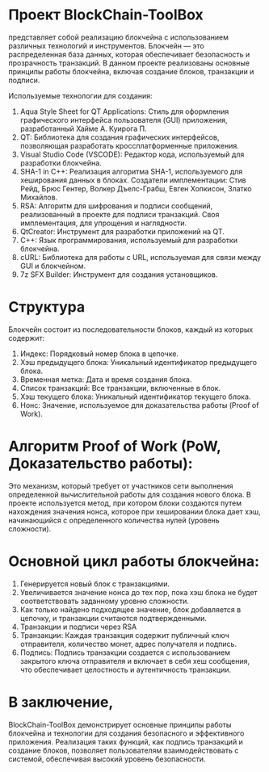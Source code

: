 # Проект BlockChain-ToolBox
представляет собой реализацию блокчейна с использованием различных технологий и инструментов. Блокчейн — это распределенная база данных, которая обеспечивает безопасность и прозрачность транзакций. В данном проекте реализованы основные принципы работы блокчейна, включая создание блоков, транзакции и подписи.

Используемые технологии для создания:
1. Aqua Style Sheet for QT Applications: Стиль для оформления графического интерфейса пользователя (GUI) приложения, разработанный Хайме А. Куирога П.
2. QT: Библиотека для создания графических интерфейсов, позволяющая разработать кроссплатформенные приложения.
3. Visual Studio Code (VSCODE): Редактор кода, используемый для разработки блокчейна.
4. SHA-1 in C++: Реализация алгоритма SHA-1, используемого для хеширования данных в блоках. Создатели имплементации: Стив Рейд, Брюс Гентер, Волкер Дъелс-Грабш, Евген Хопкисон, Златко Михайлов.
5. RSA: Алгоритм для шифрования и подписи сообщений, реализованный в проекте для подписи транзакций. Своя имплементация, для упрощения и наглядности.
6. QtCreator: Инструмент для разработки приложений на QT.
7. C++: Язык программирования, используемый для разработки блокчейна.
8. cURL: Библиотека для работы с URL, используемая для связи между GUI и блокчейном.
9. 7z SFX Builder: Инструмент для создания установщиков.

# Структура
Блокчейн состоит из последовательности блоков, каждый из которых содержит:
1. Индекс: Порядковый номер блока в цепочке.
2. Хэш предыдущего блока: Уникальный идентификатор предыдущего блока.
3. Временная метка: Дата и время создания блока.
4. Список транзакций: Все транзакции, включенные в блок.
5. Хэш текущего блока: Уникальный идентификатор текущего блока.
6. Нонс: Значение, используемое для доказательства работы (Proof of Work).

# Алгоритм Proof of Work (PoW, Доказательство работы):
Это механизм, который требует от участников сети выполнения определенной вычислительной работы для создания нового блока. В проекте используется метод, при котором блоки создаются путем нахождения значения нонса, которое при хешировании блока дает хэш, начинающийся с определенного количества нулей (уровень сложности).

# Основной цикл работы блокчейна:
1. Генерируется новый блок с транзакциями.
2. Увеличивается значение нонса до тех пор, пока хэш блока не будет соответствовать заданному уровню сложности.
3. Как только найдено подходящее значение, блок добавляется в цепочку, и транзакции считаются подтвержденными.
4. Транзакции и подписи через RSA
5. Транзакции: Каждая транзакция содержит публичный ключ отправителя, количество монет, адрес получателя и подпись.
6. Подпись: Подпись транзакции создается с использованием закрытого ключа отправителя и включает в себя хеш сообщения, что обеспечивает целостность и аутентичность транзакции.

# В заключение,
 BlockChain-ToolBox демонстрирует основные принципы работы блокчейна и технологии для создания безопасного и эффективного приложения. Реализация таких функций, как подпись транзакций и создание блоков, позволяет пользователям взаимодействовать с системой, обеспечивая высокий уровень безопасности.
